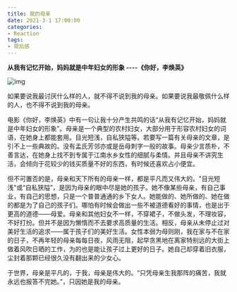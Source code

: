 ```yaml
---
title: 我的母亲
date: 2021-3-1 17:00:00
categories:
- Reaction
tags:
- 观后感
---
```


**从我有记忆开始，妈妈就是中年妇女的形象 ----《你好，李焕英》**

![img](/images/Reaction/HiMom.png)

如果要说我最讨厌什么样的人，就不得不说到我的母亲。如果要说我最敬佩什么样的人，也不得不说到我的母亲。

电影《你好，李焕英》中有一句让我十分产生共鸣的话“从我有记忆开始，妈妈就是中年妇女的形象”。母亲是一个典型的农村妇女，大部分用于形容农村妇女的词语，在她身上都能套用。目光短浅，自私狭隘等。若要写一篇有关母亲的文章，是引不上一些典故的。没有孟氏芳邻亦或是岳母刺字一般的故事。母亲少言质朴，不善言达，在她身上找不到专属于江南水乡女性的细腻与柔情。并且母亲不讲究生活，会倾向于花较少的钱买质量不好的东西，有时候还喜欢占小便宜。

但不可置否的是，母亲和天下所有的母亲一样，都是平凡而又伟大的。"目光短浅"或“自私狭隘”，是因为母亲的眼中尽是她的孩子。她不像某些母亲，有自己事业，有自己的思想，只是一个普普通通的乡下女人。她能做的、她所做的、她在做的都是为了自己的孩子们。哪怕有时候会做出一些不被道德看好的事情，也是出于更高的道德——母爱。母亲和其他妇女不一样，不穿裙子，不做头发，不理妆容，不好打扮。但并不是因为懒惰而不去要求高质量的生活。相反，母亲从未停止过对美好生活的追求——属于孩子们的美好生活。女性本弱为母则刚，我在家与不在家的日子，不再年轻的母亲每每日夜，风雨无阻，起早贪黑地在离家特别远的大街上做着风吹日晒的工作，为的也是能让孩子过上更好的日子。她自己却穿着旧衣服，尘封着那颗已经很久没有翻出来的少女心。

于世界，母亲是平凡的，于我，母亲是伟大的。“只凭母亲生我那阵的痛苦，我就永远也报答不完她。”，只因她是我的母亲。

